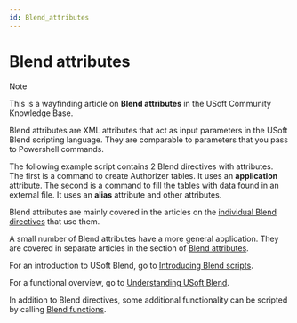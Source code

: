 ```yaml
---
id: Blend_attributes
---
```


# Blend attributes



> [!NOTE]
> This is a wayfinding article on **Blend attributes** in the USoft Community Knowledge Base.

Blend attributes are XML attributes that act as input parameters in the USoft Blend scripting language. They are comparable to parameters that you pass to Powershell commands.

The following example script contains 2 Blend directives with attributes. The first is a command to create Authorizer tables. It uses an **application** attribute. The second is a command to fill the tables with data found in an external file. It uses an **alias** attribute and other attributes.

Blend attributes are mainly covered in the articles on the [individual Blend directives](/docs/Repositories/Blend%20directives) that use them.

A small number of Blend attributes have a more general application. They are covered in separate articles in the section of [Blend attributes](/docs/Repositories/Blend%20attributes).

For an introduction to USoft Blend, go to [Introducing Blend scripts](/docs/Repositories/Blend%20scripts%20for%20repository%20management/Introducing%20Blend%20scripts.md).

For a functional overview, go to [Understanding USoft Blend](/docs/Repositories/Blend%20scripts%20for%20repository%20management/Understanding%20USoft%20Blend.md).

In addition to Blend directives, some additional functionality can be scripted by calling [Blend functions](/docs/Repositories/Blend%20functions).